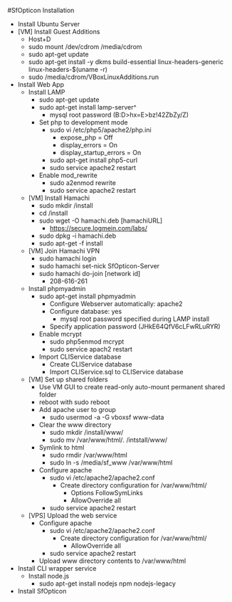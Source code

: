 #SfOpticon Installation

- Install Ubuntu Server
- [VM] Install Guest Additions
  - Host+D
  - sudo mount /dev/cdrom /media/cdrom
  - sudo apt-get update
  - sudo apt-get install -y dkms build-essential linux-headers-generic linux-headers-$(uname -r)
  - sudo /media/cdrom/VBoxLinuxAdditions.run
- Install Web App
  - Install LAMP
    - sudo apt-get update
    - sudo apt-get install lamp-server^
      - mysql root password (B:D>hx=E>bz!42ZbZy/Z)
    - Set php to development mode
      - sudo vi /etc/php5/apache2/php.ini
        - expose_php = Off
        - display_errors = On
        - display_startup_errors = On
      - sudo apt-get install php5-curl
      - sudo service apache2 restart
    - Enable mod_rewrite
      - sudo a2enmod rewrite
      - sudo service apache2 restart
  - [VM] Install Hamachi
    - sudo mkdir /install
    - cd /install
    - sudo wget -O hamachi.deb [hamachiURL]
      - https://secure.logmein.com/labs/
    - sudo dpkg -i hamachi.deb
    - sudo apt-get -f install
  - [VM] Join Hamachi VPN
    - sudo hamachi login
    - sudo hamachi set-nick SfOpticon-Server
    - sudo hamachi do-join [network id]
      - 208-616-261
  - Install phpmyadmin
    - sudo apt-get install phpmyadmin
      - Configure Webserver automatically: apache2
      - Configure database: yes
        - mysql root password specified during LAMP install
      - Specify application password (JHkE64QfV6cLFwRLuRYR)
    - Enable mcrypt
      - sudo php5enmod mcrypt
      - sudo service apach2 restart
    - Import CLIService database
      - Create CLIService database
      - Import CLIService.sql to CLIService database
  - [VM] Set up shared folders
    - Use VM GUI to create read-only auto-mount permanent shared folder
    - reboot with sudo reboot
    - Add apache user to group
      - sudo usermod -a -G vboxsf www-data
    - Clear the www directory
      - sudo mkdir /install/www/
      - sudo mv /var/www/html/*.* /intstall/www/
    - Symlink to html
      - sudo rmdir /var/www/html
      - sudo ln -s /media/sf_www /var/www/html
    - Configure apache
      - sudo vi /etc/apache2/apache2.conf
        - Create directory configuration for /var/www/html/
          - Options FollowSymLinks
          - AllowOverride all
      - sudo service apache2 restart
  - [VPS] Upload the web service
    - Configure apache
      - sudo vi /etc/apache2/apache2.conf
        - Create directory configuration for /var/www/html/
          - AllowOverride all
      - sudo service apache2 restart
    - Upload www directory contents to /var/www/html
- Install CLI wrapper service
  - Install node.js
    - sudo apt-get install nodejs npm nodejs-legacy
- Install SfOpticon